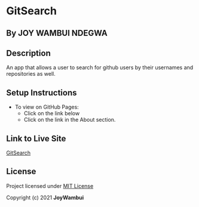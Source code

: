 # GitSearch
## By JOY WAMBUI NDEGWA
## Description
 An app that allows a user to search for github users by their usernames and repositories as well.
 ## Setup Instructions
 + To view on GitHub Pages:
   * Click on the link below
   * Click on the link in the About section.
## Link to Live Site
 [ GitSearch](https://joywambui.github.io/gitSearch/)
## License
 Project licensed under [MIT License](https://github.com/JoyWambui/gitSearch/blob/master/LICENSE)

 Copyright (c) 2021 **JoyWambui**

